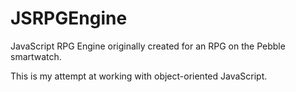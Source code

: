 # JSRPGEngine
JavaScript RPG Engine originally created for an RPG on the Pebble smartwatch.

This is my attempt at working with object-oriented JavaScript. 
